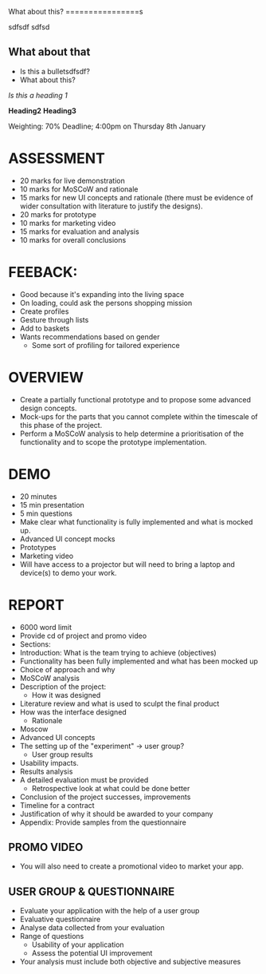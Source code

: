 
What about this?
================s

sdfsdf
sdfsd

What about that
-----------------

* Is this a bulletsdfsdf?
* What about this?

*Is this a heading 1*

**Heading2**
**Heading3**

Weighting: 70% 
Deadline; 4:00pm on Thursday 8th January

ASSESSMENT
============

* 20 marks for live demonstration
* 10 marks for MoSCoW and rationale 
* 15 marks for new UI concepts and rationale (there must be evidence of wider consultation with literature to justify the designs).
* 20 marks for prototype
* 10 marks for marketing video
* 15 marks for evaluation and analysis
* 10 marks for overall conclusions

FEEBACK:
=========

* Good because it's expanding into the living space
* On loading, could ask the persons shopping mission
* Create profiles
* Gesture through lists
* Add to baskets
* Wants recommendations based on gender
	* Some sort of profiling for tailored experience


OVERVIEW 
=========

* Create a partially functional prototype and to propose some advanced design concepts.
* Mock-ups for the parts that you cannot complete within the timescale of this phase of the project.
* Perform a MoSCoW analysis to help determine a prioritisation of the functionality and to scope the prototype implementation. 

DEMO
=====
	
* 20 minutes
* 15 min presentation
* 5 min questions
* Make clear what functionality is fully implemented and what is mocked up. 
* Advanced UI concept mocks
* Prototypes
* Marketing video
* Will have access to a projector but will need to bring a laptop and device(s) to demo your work. 
	
REPORT
=======

*  6000 word limit
* Provide cd of project and promo video
* Sections:
* Introduction: What is the team trying to achieve (objectives)
* Functionality has been fully implemented and what has been mocked up
* Choice of approach and why
* MoSCoW analysis
* Description of the project:
	* How it was designed
* Literature review and what is used to sculpt the final product
* How was the interface designed
	* Rationale
* Moscow
* Advanced UI concepts
* The setting up of the "experiment" -> user group?
	* User group results
* Usability impacts.
* Results analysis
* A detailed evaluation must be provided
	* Retrospective look at what could be done better
* Conclusion of the project successes, improvements
* Timeline for a contract
* Justification of why it should be awarded to your company
* Appendix: Provide samples from the questionnaire
	


PROMO VIDEO
---------------------

* You will also need to create a promotional video to market your app.

USER GROUP &  QUESTIONNAIRE
--------------------------------------------------

* Evaluate your application with the help of a user group
* Evaluative questionnaire
* Analyse data collected from your evaluation
* Range of questions 
	* Usability of your application
	* Assess the potential UI improvement
* Your analysis must include both objective and subjective measures









